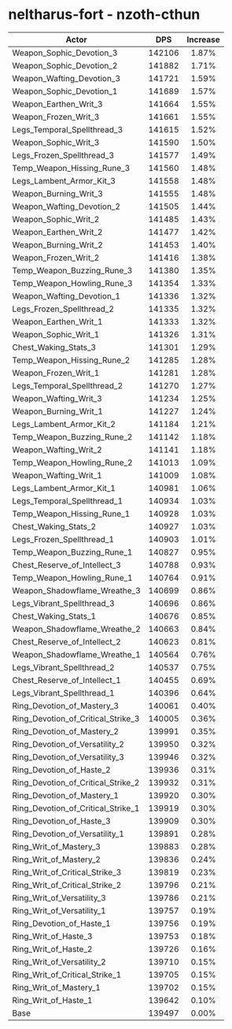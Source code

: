 # neltharus-fort - nzoth-cthun
| Actor | DPS | Increase |
|---|:---:|:---:|
|Weapon_Sophic_Devotion_3|142106|1.87%|
|Weapon_Sophic_Devotion_2|141882|1.71%|
|Weapon_Wafting_Devotion_3|141721|1.59%|
|Weapon_Sophic_Devotion_1|141689|1.57%|
|Weapon_Earthen_Writ_3|141664|1.55%|
|Weapon_Frozen_Writ_3|141661|1.55%|
|Legs_Temporal_Spellthread_3|141615|1.52%|
|Weapon_Sophic_Writ_3|141590|1.50%|
|Legs_Frozen_Spellthread_3|141577|1.49%|
|Temp_Weapon_Hissing_Rune_3|141560|1.48%|
|Legs_Lambent_Armor_Kit_3|141558|1.48%|
|Weapon_Burning_Writ_3|141555|1.48%|
|Weapon_Wafting_Devotion_2|141505|1.44%|
|Weapon_Sophic_Writ_2|141485|1.43%|
|Weapon_Earthen_Writ_2|141477|1.42%|
|Weapon_Burning_Writ_2|141453|1.40%|
|Weapon_Frozen_Writ_2|141416|1.38%|
|Temp_Weapon_Buzzing_Rune_3|141380|1.35%|
|Temp_Weapon_Howling_Rune_3|141354|1.33%|
|Weapon_Wafting_Devotion_1|141336|1.32%|
|Legs_Frozen_Spellthread_2|141335|1.32%|
|Weapon_Earthen_Writ_1|141333|1.32%|
|Weapon_Sophic_Writ_1|141326|1.31%|
|Chest_Waking_Stats_3|141301|1.29%|
|Temp_Weapon_Hissing_Rune_2|141285|1.28%|
|Weapon_Frozen_Writ_1|141281|1.28%|
|Legs_Temporal_Spellthread_2|141270|1.27%|
|Weapon_Wafting_Writ_3|141234|1.25%|
|Weapon_Burning_Writ_1|141227|1.24%|
|Legs_Lambent_Armor_Kit_2|141184|1.21%|
|Temp_Weapon_Buzzing_Rune_2|141142|1.18%|
|Weapon_Wafting_Writ_2|141141|1.18%|
|Temp_Weapon_Howling_Rune_2|141013|1.09%|
|Weapon_Wafting_Writ_1|141009|1.08%|
|Legs_Lambent_Armor_Kit_1|140981|1.06%|
|Legs_Temporal_Spellthread_1|140934|1.03%|
|Temp_Weapon_Hissing_Rune_1|140928|1.03%|
|Chest_Waking_Stats_2|140927|1.03%|
|Legs_Frozen_Spellthread_1|140903|1.01%|
|Temp_Weapon_Buzzing_Rune_1|140827|0.95%|
|Chest_Reserve_of_Intellect_3|140788|0.93%|
|Temp_Weapon_Howling_Rune_1|140764|0.91%|
|Weapon_Shadowflame_Wreathe_3|140699|0.86%|
|Legs_Vibrant_Spellthread_3|140696|0.86%|
|Chest_Waking_Stats_1|140676|0.85%|
|Weapon_Shadowflame_Wreathe_2|140663|0.84%|
|Chest_Reserve_of_Intellect_2|140623|0.81%|
|Weapon_Shadowflame_Wreathe_1|140564|0.76%|
|Legs_Vibrant_Spellthread_2|140537|0.75%|
|Chest_Reserve_of_Intellect_1|140455|0.69%|
|Legs_Vibrant_Spellthread_1|140396|0.64%|
|Ring_Devotion_of_Mastery_3|140061|0.40%|
|Ring_Devotion_of_Critical_Strike_3|140005|0.36%|
|Ring_Devotion_of_Mastery_2|139991|0.35%|
|Ring_Devotion_of_Versatility_2|139950|0.32%|
|Ring_Devotion_of_Versatility_3|139946|0.32%|
|Ring_Devotion_of_Haste_2|139936|0.31%|
|Ring_Devotion_of_Critical_Strike_2|139932|0.31%|
|Ring_Devotion_of_Mastery_1|139920|0.30%|
|Ring_Devotion_of_Critical_Strike_1|139919|0.30%|
|Ring_Devotion_of_Haste_3|139909|0.30%|
|Ring_Devotion_of_Versatility_1|139891|0.28%|
|Ring_Writ_of_Mastery_3|139883|0.28%|
|Ring_Writ_of_Mastery_2|139836|0.24%|
|Ring_Writ_of_Critical_Strike_3|139819|0.23%|
|Ring_Writ_of_Critical_Strike_2|139796|0.21%|
|Ring_Writ_of_Versatility_3|139786|0.21%|
|Ring_Writ_of_Versatility_1|139757|0.19%|
|Ring_Devotion_of_Haste_1|139756|0.19%|
|Ring_Writ_of_Haste_3|139753|0.18%|
|Ring_Writ_of_Haste_2|139726|0.16%|
|Ring_Writ_of_Versatility_2|139710|0.15%|
|Ring_Writ_of_Critical_Strike_1|139705|0.15%|
|Ring_Writ_of_Mastery_1|139702|0.15%|
|Ring_Writ_of_Haste_1|139642|0.10%|
|Base|139497|0.00%|
